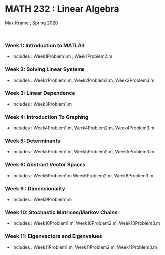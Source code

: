 # MATH 232 : Linear Algebra

Max Kramer, Spring 2020

&nbsp;

### Week 1: Introduction to MATLAB
- Includes : Week1Problem1.m , Week1Problem2.m

### Week 2: Solving Linear Systems
- Includes : Week2Problem1.m, Week2Problem2.m, Week2Problem3.m

### Week 3: Linear Dependence
- Includes : Week3Problem1.m

### Week 4: Introduction To Graphing
- Includes : Week4Problem1.m, Week4Problem2.m, Week4Problem3.m

### Week 5: Determinants
- Includes : Week5Problem1.m, Week5Problem2.m, Week5Problem3.m

### Week 6: Abstract Vector Spaces
- Includes : Week6Problem1.m Week6Problem2.m, Week6Problem3.m

### Week 9 : Dimensionality
- Includes : Week9Problem1.m

### Week 10: Stochastic Matrices/Markov Chains
- Includes : Week10Problem1.m, Week10Problem2.m, Week10Problem3.m

### Week 11: Eigenvectors and Eigenvalues
- Includes : Week11Problem1.m, Week11Problem2.m, Week11Problem3.m